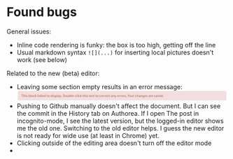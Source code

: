 # Found bugs

General issues:

- Inline code rendering is funky: the box is too high, getting off the line
- Usual markdown syntax `![](...)` for inserting local pictures doesn't work (see below)

Related to the new (beta) editor:

- Leaving some section empty results in an error message: ![](figures/empty-paragraph-bug.png)
- Pushing to Github manually doesn't affect the document. But I can see the commit in the History tab on Authorea. If I open The post in incognito-mode, I see the latest version, but the logged-in editor shows me the old one. Switching to the old editor helps. I guess the new editor is not ready for wide use (at least in Chrome) yet.
- Clicking outside of the editing area doesn't turn off the editor mode
-